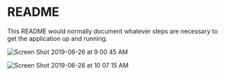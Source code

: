 # README

This README would normally document whatever steps are necessary to get the
application up and running.

![Screen Shot 2019-06-26 at 9 00 45 AM](https://user-images.githubusercontent.com/6785491/60199875-bc1a4580-97f9-11e9-89c6-2fb341700225.png)

![Screen Shot 2019-06-26 at 10 07 15 AM](https://user-images.githubusercontent.com/6785491/60200061-31861600-97fa-11e9-8036-1e455c9c37c8.png)
